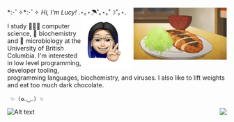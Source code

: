 \*:･ﾟ✧*:･ﾟ✧ *Hi, I'm Lucy!* .⋆｡⋆☂˚｡⋆｡˚☽˚｡⋆.
<img align='right' src="katsu.gif" alt="Lucy's Avatar" height="120px" />
 <img align='right' src="Image.png" alt="Lucy's Avatar" height="120px" />
 
 I study 👩🏻‍💻 computer science, 🧬 biochemistry and 🦠 microbiology at the University of British Columbia.
 I'm interested in low level programming, developer tooling, programming languages, biochemistry, and viruses. 
 I also like to lift weights and eat too much dark chocolate.

` ✨ (✿◡‿◡) ✨`
 

<!-- <img align='right' src="https://user-images.githubusercontent.com/55033656/123548173-ee304c00-d720-11eb-979e-43f711f3404b.png" alt="Lucy's Avatar" height="200" /> -->
<!-- 
<img align='right' src="octocat.png" alt="Lucy's Avatar" height="150px" /> -->


<!-- I study 👩🏻‍💻 computer science and 🧬 biochemistry @[University of British Columbia](https://ubc.ca). I'm interested in developer tooling, programming languages, biochemistry, and viruses (though not so much what viruses can do to us). I also like to lift weights and eat too much dark chocolate.

✨ I'm currently learning more about, [Doom Emacs](https://github.com/hlissner/doom-emacs), Vim, and Elixir!

💻 To learn more about me, check out my [site](http://lhao03.github.io/) or connect with me on [LinkedIn](https://linkedin.com/in/lucy-hao)!

(✿◡‿◡) -->
 
<!-- <p align="center">
  <a href="https://github.com/ryo-ma/github-profile-trophy">
    <img src="https://github-profile-trophy.vercel.app/?username=lhao03&theme=onedark&no-frame=true&row=2&column=3"/>
  </a>
</p> -->

<img align='right' src="https://github-profile-trophy.vercel.app/?username=lhao03&theme=onedark&no-frame=true&row=2&column=3&margin-w=15&margin-h=15"/>


![Alt text](https://spotify-recently-played-readme.vercel.app/api?user=euj7dn4m7gqc9wniy6c5jrtm5)
